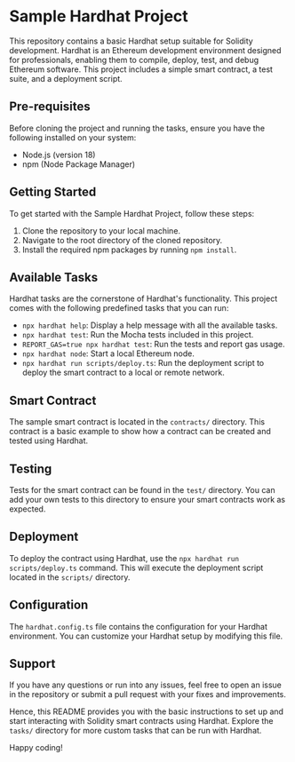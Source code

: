 # Sample Hardhat Project

This repository contains a basic Hardhat setup suitable for Solidity development. Hardhat is an Ethereum development environment designed for professionals, enabling them to compile, deploy, test, and debug Ethereum software. This project includes a simple smart contract, a test suite, and a deployment script.

## Pre-requisites

Before cloning the project and running the tasks, ensure you have the following installed on your system:
- Node.js (version 18)
- npm (Node Package Manager)

## Getting Started

To get started with the Sample Hardhat Project, follow these steps:

1. Clone the repository to your local machine.
2. Navigate to the root directory of the cloned repository.
3. Install the required npm packages by running `npm install`.

## Available Tasks

Hardhat tasks are the cornerstone of Hardhat's functionality. This project comes with the following predefined tasks that you can run:

- `npx hardhat help`: Display a help message with all the available tasks.
- `npx hardhat test`: Run the Mocha tests included in this project.
- `REPORT_GAS=true npx hardhat test`: Run the tests and report gas usage.
- `npx hardhat node`: Start a local Ethereum node.
- `npx hardhat run scripts/deploy.ts`: Run the deployment script to deploy the smart contract to a local or remote network.

## Smart Contract

The sample smart contract is located in the `contracts/` directory. This contract is a basic example to show how a contract can be created and tested using Hardhat.

## Testing

Tests for the smart contract can be found in the `test/` directory. You can add your own tests to this directory to ensure your smart contracts work as expected.

## Deployment

To deploy the contract using Hardhat, use the `npx hardhat run scripts/deploy.ts` command. This will execute the deployment script located in the `scripts/` directory.

## Configuration

The `hardhat.config.ts` file contains the configuration for your Hardhat environment. You can customize your Hardhat setup by modifying this file.

## Support

If you have any questions or run into any issues, feel free to open an issue in the repository or submit a pull request with your fixes and improvements.

Hence, this README provides you with the basic instructions to set up and start interacting with Solidity smart contracts using Hardhat. Explore the `tasks/` directory for more custom tasks that can be run with Hardhat.

Happy coding!
